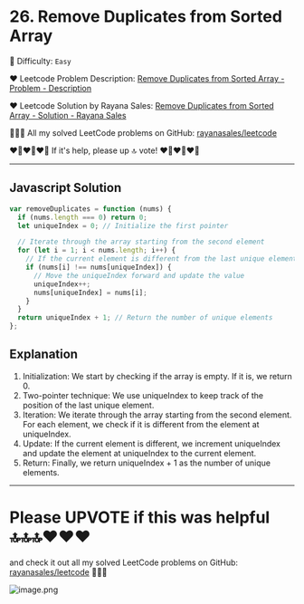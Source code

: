 # 26. Remove Duplicates from Sorted Array

🌱 Difficulty: `Easy`

❤️ Leetcode Problem Description: [Remove Duplicates from Sorted Array - Problem - Description](https://leetcode.com/problems/remove-duplicates-from-sorted-array/description/)

❤️ Leetcode Solution by Rayana Sales: [Remove Duplicates from Sorted Array - Solution - Rayana Sales](https://leetcode.com/problems/remove-duplicates-from-sorted-array/solutions/5662672/simple-beginner-friendly-javascript-solution-explanation/)

💁🏻‍♀️ All my solved LeetCode problems on GitHub: [rayanasales/leetcode](https://github.com/rayanasales/leetcode)

❤️‍🔥❤️‍🔥❤️‍🔥 If it's help, please up 🔝 vote! ❤️‍🔥❤️‍🔥❤️‍🔥

---

## Javascript Solution

```js
var removeDuplicates = function (nums) {
  if (nums.length === 0) return 0;
  let uniqueIndex = 0; // Initialize the first pointer

  // Iterate through the array starting from the second element
  for (let i = 1; i < nums.length; i++) {
    // If the current element is different from the last unique element
    if (nums[i] !== nums[uniqueIndex]) {
      // Move the uniqueIndex forward and update the value
      uniqueIndex++;
      nums[uniqueIndex] = nums[i];
    }
  }
  return uniqueIndex + 1; // Return the number of unique elements
};
```

## Explanation

1. Initialization: We start by checking if the array is empty. If it is, we return 0.
2. Two-pointer technique: We use uniqueIndex to keep track of the position of the last unique element.
3. Iteration: We iterate through the array starting from the second element. For each element, we check if it is different from the element at uniqueIndex.
4. Update: If the current element is different, we increment uniqueIndex and update the element at uniqueIndex to the current element.
5. Return: Finally, we return uniqueIndex + 1 as the number of unique elements.

---

# Please UPVOTE if this was helpful 🔝🔝🔝❤️❤️❤️

and check it out all my solved LeetCode problems on GitHub: [rayanasales/leetcode](https://github.com/rayanasales/leetcode) 🤙😚🤘

![image.png](https://assets.leetcode.com/users/images/57bce3b1-56e2-4c20-9cdf-b61fef26b93b_1725494158.6252415.png)
